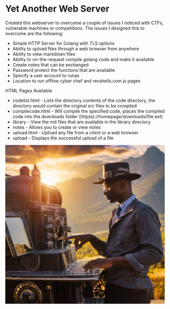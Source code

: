 # Yet Another Web Server

Created this webserver to overcome a couple of issues I noticed with CTFs, vulnerable machines or competitions.  The issues I designed this to overcome are the following:
* Simple HTTP Server for Golang with TLS options
* Ability to upload files through a web browser from anywhere
* Ability to view markdown files
* Ability to on-the-request compile golang code and make it available
* Create notes that can be exchanged
* Password protect the functions that are available
* Specify a user account to runas
* Location to run offline cyber chef and revshells.com js pages

HTML Pages Available
* codelist.html - Lists the directory contents of the code directory, the directory would contain the original src files to be compiled
* compilecode.html - Will compile the specified code, places the compiled code into the downloads folder (http(s)://homepage/downloads/file.ext)
* library - View the md files that are available in the library directory
* notes - Allows you to create or view notes
* upload.html - Upload any file from a client or a web browser
* upload - Displays the successful upload of a file

![steamPunkWebServer.png](/projects/yaWebServer/steamPunkWebServer.png)
